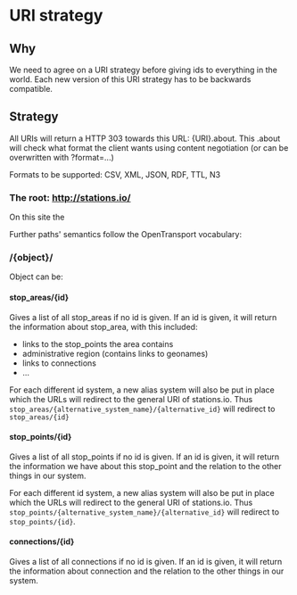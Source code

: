 # URI strategy

## Why

We need to agree on a URI strategy before giving ids to everything in the world. Each new version of this URI strategy has to be backwards compatible.

## Strategy

All URIs will return a HTTP 303 towards this URL: {URI}.about.
This .about will check what format the client wants using content negotiation (or can be overwritten with ?format=...)

Formats to be supported: CSV, XML, JSON, RDF, TTL, N3

### The root: http://stations.io/

On this site the 

Further paths' semantics follow the OpenTransport vocabulary:

### /{object}/

Object can be:

#### stop_areas/{id}

Gives a list of all stop_areas if no id is given. If an id is given, it will return the information about stop_area, with this included:
 * links to the stop_points the area contains
 * administrative region (contains links to geonames)
 * links to connections
 * ...

For each different id system, a new alias system will also be put in place which the URLs will redirect to the general URI of stations.io. Thus `stop_areas/{alternative_system_name}/{alternative_id}` will redirect to `stop_areas/{id}`

#### stop_points/{id}

Gives a list of all stop_points if no id is given. If an id is given, it will return the information we have about this stop_point and the relation to the other things in our system.

For each different id system, a new alias system will also be put in place which the URLs will redirect to the general URI of stations.io. Thus `stop_points/{alternative_system_name}/{alternative_id}` will redirect to `stop_points/{id}`.

#### connections/{id}

Gives a list of all connections if no id is given. If an id is given, it will return the information about connection and the relation to the other things in our system.

